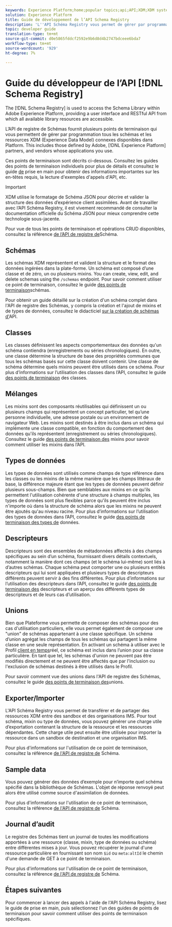 ```yaml
---
keywords: Experience Platform;home;popular topics;api;API;XDM;XDM system;;experience data model;Experience data model;Experience Data Model;data model;Data Model;schema registry;Schema Registry;
solution: Experience Platform
title: Guide de développement de l’API Schema Registry
description: 'L''API Schéma Registry vous permet de gérer par programmation tous les schémas et les ressources XDM connexes disponibles dans l''Experience Platform. '
topic: developer guide
translation-type: tm+mt
source-git-commit: d0e5865fddcf2592e9b6d8d4b2747bdceee6bda7
workflow-type: tm+mt
source-wordcount: '929'
ht-degree: 7%

---
```



# Guide du développeur de l’API [!DNL Schema Registry]

The [!DNL Schema Registry] is used to access the Schema Library within Adobe Experience Platform, providing a user interface and RESTful API from which all available library resources are accessible.

L’API de registre de Schémas fournit plusieurs points de terminaison qui vous permettent de gérer par programmation tous les schémas et les ressources XDM (Experience Data Model) connexes disponibles dans Platform. This includes those defined by Adobe, [!DNL Experience Platform] partners, and vendors whose applications you use.

Ces points de terminaison sont décrits ci-dessous. Consultez les guides des points de terminaison individuels pour plus de détails et consultez le guide [de](./getting-started.md) prise en main pour obtenir des informations importantes sur les en-têtes requis, la lecture d&#39;exemples d&#39;appels d&#39;API, etc.

>[!IMPORTANT]
>
>XDM utilise le formatage de Schéma JSON pour décrire et valider la structure des données d’expérience client assimilées. Avant de travailler avec l’API Schéma Registry, il est vivement recommandé de consulter la documentation [](https://json-schema.org/) officielle du Schéma JSON pour mieux comprendre cette technologie sous-jacente.

Pour vue de tous les points de terminaison et opérations CRUD disponibles, consultez la référence [de l’API de registre de](https://www.adobe.io/apis/experienceplatform/home/api-reference.html#!acpdr/swagger-specs/schema-registry.yaml)Schéma.

## Schémas

Les schémas XDM représentent et valident la structure et le format des données ingérées dans la plate-forme. Un schéma est composé d’une classe et de zéro, un ou plusieurs mixins. You can create, view, edit, and delete schemas using the `/schemas` endpoint. Pour savoir comment utiliser ce point de terminaison, consultez le guide [des points de terminaison](./schemas.md)schémas.

Pour obtenir un guide détaillé sur la création d&#39;un schéma complet dans l&#39;API de registre des Schémas, y compris la création et l&#39;ajout de mixins et de types de données, consultez le didacticiel [sur la création de schémas d&#39;](../tutorials/create-schema-api.md)API.

## Classes

Les classes définissent les aspects comportementaux des données qu&#39;un schéma contiendra (enregistrements ou séries chronologiques). En outre, une classe détermine la structure de base des propriétés communes que tous les schémas basés sur cette classe doivent contenir. Une classe de schéma détermine quels mixins peuvent être utilisés dans ce schéma. Pour plus d’informations sur l’utilisation des classes dans l’API, consultez le guide [des points de terminaison](./classes.md) des classes.

## Mélanges

Les mixins sont des composants réutilisables qui définissent un ou plusieurs champs qui représentent un concept particulier, tel qu’une personne individuelle, une adresse postale ou un environnement de navigateur Web. Les mixins sont destinés à être inclus dans un schéma qui implémente une classe compatible, en fonction du comportement des données qu&#39;ils représentent (enregistrement ou séries chronologiques). Consultez le guide [des points de terminaison des](./mixins.md) mixins pour savoir comment utiliser les mixins dans l’API.

## Types de données

Les types de données sont utilisés comme champs de type référence dans les classes ou les mixins de la même manière que les champs littéraux de base, la différence majeure étant que les types de données peuvent définir plusieurs sous-champs. Bien que semblables aux mixins en ce qu&#39;ils permettent l&#39;utilisation cohérente d&#39;une structure à champs multiples, les types de données sont plus flexibles parce qu&#39;ils peuvent être inclus n&#39;importe où dans la structure de schéma alors que les mixins ne peuvent être ajoutés qu&#39;au niveau racine. Pour plus d’informations sur l’utilisation des types de données dans l’API, consultez le guide [des points de terminaison des types de](./data-types.md) données.

## Descripteurs

Descripteurs sont des ensembles de métadonnées affectés à des champs spécifiques au sein d’un schéma, fournissant divers détails contextuels, notamment la manière dont ces champs (et le schéma lui-même) sont liés à d’autres schémas. Chaque schéma peut comporter une ou plusieurs entités descripteurs qui lui sont appliquées et plusieurs types de descripteurs différents peuvent servir à des fins différentes. Pour plus d’informations sur l’utilisation des descripteurs dans l’API, consultez le guide [des points de terminaison des](./descriptors.md) descripteurs et un aperçu des différents types de descripteurs et de leurs cas d’utilisation.

## Unions

Bien que Plateforme vous permette de composer des schémas pour des cas d&#39;utilisation particuliers, elle vous permet également de composer une &quot;union&quot; de schémas appartenant à une classe spécifique. Un schéma d’union agrégat les champs de tous les schémas qui partagent la même classe en une seule représentation. En activant un schéma à utiliser avec le Profil [client en temps](../../profile/home.md)réel, ce schéma est inclus dans l’union pour sa classe particulière. En tant que tel, les schémas d&#39;union ne peuvent pas être modifiés directement et ne peuvent être affectés que par l&#39;inclusion ou l&#39;exclusion de schémas destinés à être utilisés dans le Profil.

Pour savoir comment vue des unions dans l&#39;API de registre des Schémas, consultez le guide [des points de terminaison des](./unions.md)unions.

## Exporter/Importer

L&#39;API Schéma Registry vous permet de transférer et de partager des ressources XDM entre des sandbox et des organisations IMS. Pour tout schéma, mixin ou type de données, vous pouvez générer une charge utile d’exportation contenant la structure de la ressource et les ressources dépendantes. Cette charge utile peut ensuite être utilisée pour importer la ressource dans un sandbox de destination et une organisation IMS.

Pour plus d&#39;informations sur l&#39;utilisation de ce point de terminaison, consultez la référence [de l&#39;API de registre de](https://www.adobe.io/apis/experienceplatform/home/api-reference.html#!acpdr/swagger-specs/schema-registry.yaml) Schéma.

## Sample data

Vous pouvez générer des données d’exemple pour n’importe quel schéma spécifié dans la bibliothèque de Schémas. L&#39;objet de réponse renvoyé peut alors être utilisé comme source d&#39;assimilation de données.

Pour plus d&#39;informations sur l&#39;utilisation de ce point de terminaison, consultez la référence [de l&#39;API de registre de](https://www.adobe.io/apis/experienceplatform/home/api-reference.html#!acpdr/swagger-specs/schema-registry.yaml) Schéma.

## Journal d’audit

Le registre des Schémas tient un journal de toutes les modifications apportées à une ressource (classe, mixin, type de données ou schéma) entre différentes mises à jour. Vous pouvez récupérer le journal d&#39;une ressource particulière en fournissant son nom `$id` ou `meta:altId` le chemin d&#39;une demande de GET à ce point de terminaison.

Pour plus d&#39;informations sur l&#39;utilisation de ce point de terminaison, consultez la référence [de l&#39;API de registre de](https://www.adobe.io/apis/experienceplatform/home/api-reference.html#!acpdr/swagger-specs/schema-registry.yaml) Schéma.

## Étapes suivantes

Pour commencer à lancer des appels à l&#39;aide de l&#39;API Schéma Registry, lisez le guide [](./getting-started.md) de prise en main, puis sélectionnez l&#39;un des guides de points de terminaison pour savoir comment utiliser des points de terminaison spécifiques.